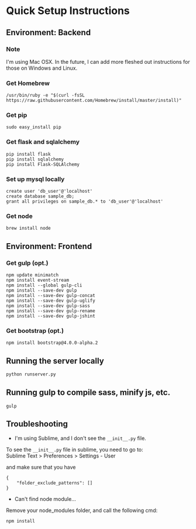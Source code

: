 # Quick Setup Instructions

## Environment: Backend

### Note
I'm using Mac OSX. In the future, I can add more fleshed out instructions for those on Windows and Linux.

### Get Homebrew
```
/usr/bin/ruby -e "$(curl -fsSL https://raw.githubusercontent.com/Homebrew/install/master/install)"
```

### Get pip
```
sudo easy_install pip
```

### Get flask and sqlalchemy
```
pip install flask
pip install sqlalchemy
pip install Flask-SQLAlchemy
```

### Set up mysql locally

```mysql
create user 'db_user'@'localhost'
create database sample_db;
grant all privileges on sample_db.* to 'db_user'@'localhost'
```

### Get node
```
brew install node
```

## Environment: Frontend

### Get gulp (opt.)
```
npm update minimatch
npm install event-stream
npm install --global gulp-cli
npm install --save-dev gulp
npm install --save-dev gulp-concat
npm install --save-dev gulp-uglify
npm install --save-dev gulp-sass
npm install --save-dev gulp-rename
npm install --save-dev gulp-jshint
```

### Get bootstrap (opt.)
```
npm install bootstrap@4.0.0-alpha.2
```

## Running the server locally

```python
python runserver.py
```

## Running gulp to compile sass, minify js, etc.

```
gulp
```

## Troubleshooting

* I'm using Sublime, and I don't see the `__init__.py` file.

To see the `__init__.py` file in sublime, you need to go to:  
Sublime Text > Preferences > Settings - User

and make sure that you have

```
{
	"folder_exclude_patterns": []
}
``` 

* Can't find node module...

Remove your node_modules folder, and call the following cmd:
```
npm install
```